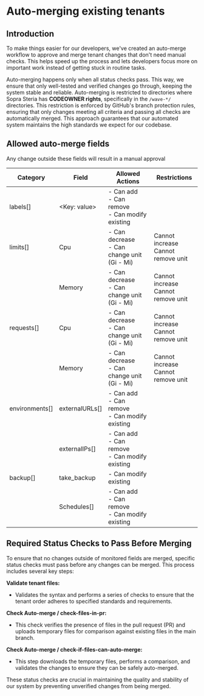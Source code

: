 # Auto-merging existing tenants

## Introduction

To make things easier for our developers, we've created an auto-merge workflow to approve and merge tenant changes that don't need manual checks. This helps speed up the process and lets developers focus more on important work instead of getting stuck in routine tasks. 

Auto-merging happens only when all status checks pass. This way, we ensure that only well-tested and verified changes go through, keeping the system stable and reliable. Auto-merging is restricted to directories where Sopra Steria has **CODEOWNER rights**, specifically in the `/wave-*/` directories. This restriction is enforced by GitHub's branch protection rules, ensuring that only changes meeting all criteria and passing all checks are automatically merged. This approach guarantees that our automated system maintains the high standards we expect for our codebase.

## Allowed auto-merge fields


Any change outside these fields will result in a manual approval

| **Category**      | **Field**              | **Allowed Actions**                    | **Restrictions**              |
|-------------------|--------------------|----------------------------------------|-------------------------------|
| labels[]          | <Key: value>       | - Can add<br>- Can remove<br>- Can modify existing |                              |
| limits[]          | Cpu                | - Can decrease<br>- Can change unit (Gi - Mi) | Cannot increase<br>Cannot remove unit |
|                   | Memory             | - Can decrease<br>- Can change unit (Gi - Mi) | Cannot increase<br>Cannot remove unit |
| requests[]        | Cpu                | - Can decrease<br>- Can change unit (Gi - Mi) | Cannot increase<br>Cannot remove unit |
|                   | Memory             | - Can decrease<br>- Can change unit (Gi - Mi) | Cannot increase<br>Cannot remove unit |
| environments[]    | externalURLs[]     | - Can add<br>- Can remove<br>- Can modify existing |                              |
|                   | externalIPs[]      | - Can add<br>- Can remove<br>- Can modify existing |                              |
| backup[]          | take_backup        | - Can modify existing                   |                              |
|                   | Schedules[]        | - Can add<br>- Can remove<br>- Can modify existing |                              |



## Required Status Checks to Pass Before Merging
To ensure that no changes outside of monitored fields are merged, specific status checks must pass before any changes can be merged. This process includes several key steps:

**Validate tenant files:** 

- Validates the syntax and performs a series of checks to ensure that the tenant order adheres to specified standards and requirements.

**Check Auto-merge / check-files-in-pr:** 

- This check verifies the presence of files in the pull request (PR) and uploads temporary files for comparison against existing files in the main branch.

**Check Auto-merge / check-if-files-can-auto-merge:**

- This step downloads the temporary files, performs a comparison, and validates the changes to ensure they can be safely auto-merged.

These status checks are crucial in maintaining the quality and stability of our system by preventing unverified changes from being merged.
